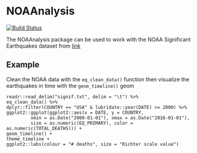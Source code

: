 # NOAAnalysis

[![Build Status](https://travis-ci.org/vkati06/NOAAnalysis.svg?branch=master)](https://travis-ci.org/vkati06/NOAAnalysis)

The NOAAnalysis package can be used to work with the NOAA Significant 
Earthquakes dataset from [link](https://www.ngdc.noaa.gov/nndc/struts/form?t=101650&s=1&d=1)

## Example

Clean the NOAA data with the `eq_clean_data()` function then 
visualize the earthquakes in time with the `geom_timeline()` geom

```
readr::read_delim("signif.txt", delim = "\t") %>%
eq_clean_data() %>%
dplyr::filter(COUNTRY == "USA" & lubridate::year(DATE) >= 2000) %>%
ggplot2::ggplot(ggplot2::aes(x = DATE, y = COUNTRY,
         xmin = as.Date("2000-01-01"), xmax = as.Date("2016-01-01"),
         size = as.numeric(EQ_PRIMARY), color = as.numeric(TOTAL_DEATHS))) +
geom_timeline() +
theme_timeline +
ggplot2::labs(colour = "# deaths", size = "Richter scale value")
```
